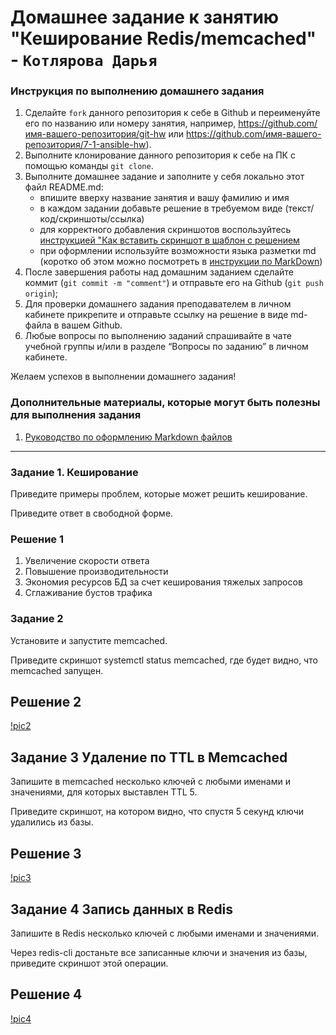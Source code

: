 # Домашнее задание к занятию "Кеширование Redis/memcached" - `Котлярова Дарья`


### Инструкция по выполнению домашнего задания

   1. Сделайте `fork` данного репозитория к себе в Github и переименуйте его по названию или номеру занятия, например, https://github.com/имя-вашего-репозитория/git-hw или  https://github.com/имя-вашего-репозитория/7-1-ansible-hw).
   2. Выполните клонирование данного репозитория к себе на ПК с помощью команды `git clone`.
   3. Выполните домашнее задание и заполните у себя локально этот файл README.md:
      - впишите вверху название занятия и вашу фамилию и имя
      - в каждом задании добавьте решение в требуемом виде (текст/код/скриншоты/ссылка)
      - для корректного добавления скриншотов воспользуйтесь [инструкцией "Как вставить скриншот в шаблон с решением](https://github.com/netology-code/sys-pattern-homework/blob/main/screen-instruction.md)
      - при оформлении используйте возможности языка разметки md (коротко об этом можно посмотреть в [инструкции  по MarkDown](https://github.com/netology-code/sys-pattern-homework/blob/main/md-instruction.md))
   4. После завершения работы над домашним заданием сделайте коммит (`git commit -m "comment"`) и отправьте его на Github (`git push origin`);
   5. Для проверки домашнего задания преподавателем в личном кабинете прикрепите и отправьте ссылку на решение в виде md-файла в вашем Github.
   6. Любые вопросы по выполнению заданий спрашивайте в чате учебной группы и/или в разделе “Вопросы по заданию” в личном кабинете.
   
Желаем успехов в выполнении домашнего задания!
   
### Дополнительные материалы, которые могут быть полезны для выполнения задания

1. [Руководство по оформлению Markdown файлов](https://gist.github.com/Jekins/2bf2d0638163f1294637#Code)

---

### Задание 1. Кеширование
Приведите примеры проблем, которые может решить кеширование.

Приведите ответ в свободной форме.


    

### Решение 1

1) Увеличение скорости ответа
2) Повышение производительности
3) Экономия ресурсов БД за счет кеширования тяжелых запросов
4) Сглаживание бустов трафика	


### Задание 2
 
Установите и запустите memcached.

Приведите скриншот systemctl status memcached, где будет видно, что memcached запущен.

## Решение 2 

[!pic2](https://github.com/EndlessJ0y/Screens/blob/main/photo_2024-05-20_22-37-27.jpg)


## Задание 3  Удаление по TTL в Memcached

Запишите в memcached несколько ключей с любыми именами и значениями, для которых выставлен TTL 5.

Приведите скриншот, на котором видно, что спустя 5 секунд ключи удалились из базы.

## Решение 3 
[!pic3](https://github.com/EndlessJ0y/Screens/blob/main/photo_2024-05-20_22-37-31.jpg)

## Задание 4 Запись данных в Redis

Запишите в Redis несколько ключей с любыми именами и значениями.

Через redis-cli достаньте все записанные ключи и значения из базы, приведите скриншот этой операции.

## Решение 4

[!pic4](https://github.com/EndlessJ0y/Screens/blob/main/photo_2024-05-20_22-37-19.jpg)

